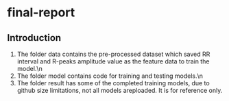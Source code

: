 # final-report
## Introduction
1. The folder data contains the pre-processed dataset which saved RR interval and R-peaks amplitude value as the feature data to train the model.\n
2. The folder model contains code for training and testing models.\n
3. The folder result has some of the completed training models, due to github size limitations, not all models areploaded. It is for reference only.
